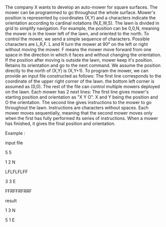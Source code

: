 The company X wants to develop an auto-mower for square surfaces.
The mower can be programmed to go throughout the whole surface. Mower's position is
represented by coordinates (X,Y) and a characters indicate the orientation according to cardinal notations
(N,E,W,S).
The lawn is divided in grid to simplify navigation.
For example, the position can be 0,0,N, meaning the mower is in the lower left of the lawn, and oriented to
the north.
To control the mower, we send a simple sequence of characters. Possible characters are
L,R,F. L and R turn the mower at 90° on the left or right without moving the mower. F means the mower
move forward from one space in the direction in which it faces and without changing the orientation.
If the position after moving is outside the lawn, mower keep it's position. Retains its orientation and go to
the next command.
We assume the position directly to the north of (X,Y) is (X,Y+1).
To program the mower, we can provide an input file constructed as follows:
The first line corresponds to the coordinate of the upper right corner of the lawn. the bottom left corner is
assumed as (0,0).
The rest of the file can control multiple mowers deployed on the lawn. Each mower has 2 next lines:
The first line gives mower's starting position and orientation as "X Y O". X and Y being the
position and O the orientation.
The second line gives instructions to the mower to go throughout the lawn. Instructions are
characters without spaces.
Each mower moves sequentially, meaning that the second mower moves only when the first has fully
performed its series of instructions.
When a mower has finished, it gives the final position and orientation.

Example :

input file

5 5

1 2 N

LFLFLFLFF

3 3 E

FFRFFRFRRF

result

1 3 N

5 1 E
